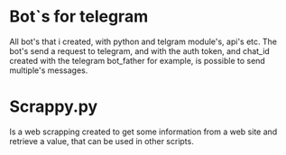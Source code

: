 
# Bot`s for telegram

All bot's that i created, with python and telgram module's, api's etc.
The bot's send a request to telegram, and with the auth token, and chat_id created with the telegram bot_father for example, is possible to send multiple's messages.

# Scrappy.py

Is a web scrapping created to get some information from a web site and retrieve a value, that can be used in other scripts.


